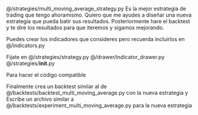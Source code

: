 @/strategies/multi_moving_average_strategy.py Es la mejor estrategia de trading que tengo ahoramismo. Quiero que me ayudes a diseñar una nueva estrategia que pueda batir sus resultados. Posteriormente hare el backtest y te dire los resultados para que iteremos y sigamos mejorando.

Puedes crear los indicadores que consideres pero recuerda incluirlos en @/indicators.py

Fijate en @/strategies/strategy.py @/drawer/indicator_drawer.py @/strategies/__init__.py 

Para hacer el código compatible

Finalmente crea un backtest similar al de @/backtests/backtest_multi_moving_average.py con la nueva estrategia y Escribe un archivo similar a @/backtests/experiment_multi_moving_average.py para la nueva estrategia
